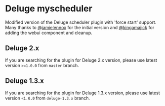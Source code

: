 # Deluge myscheduler

Modified version of the Deluge scheduler plugin with 'force start' support.
Many thanks to [@jamielennox](https://github.com/jamielennox) for the initial version and [@kingamajick](https://github.com/kingamajick) for adding the webui component and cleanup.

## Deluge 2.x
If you are searching for the plugin for Deluge 2.x version, please use latest version `>=1.0.0` from `master` branch.

## Deluge 1.3.x

If you are searching for the plugin for Deluge 1.3.x version, please use latest version `<1.0.0` from `deluge-1.3.x` branch.